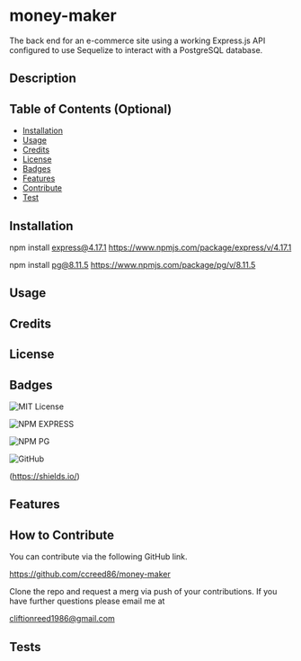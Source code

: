 # money-maker
The back end for an e-commerce site using a working Express.js API configured to use Sequelize to interact with a PostgreSQL database.

## Description

## Table of Contents (Optional)

- [Installation](#installation)
- [Usage](#usage)
- [Credits](#credits)
- [License](#license)
- [Badges](#badges)
- [Features](#features)
- [Contribute](#how-to-contribute)
- [Test](#tests)

## Installation

npm install express@4.17.1
https://www.npmjs.com/package/express/v/4.17.1

npm install pg@8.11.5
https://www.npmjs.com/package/pg/v/8.11.5

## Usage

## Credits

## License

## Badges

![MIT License](https://img.shields.io/badge/License-MIT-darkgreen)

![NPM EXPRESS](https://img.shields.io/badge/NPM-EXPRESS-blue)

![NPM PG](https://img.shields.io/badge/NPM-PG-lightblue)

![GitHub](https://img.shields.io/badge/GitHub-black)

(https://shields.io/)

## Features

## How to Contribute

You can contribute via the following GitHub link.

https://github.com/ccreed86/money-maker

Clone the repo and request a merg via push of your contributions. If you have further questions please email me at 

cliftionreed1986@gmail.com


## Tests
